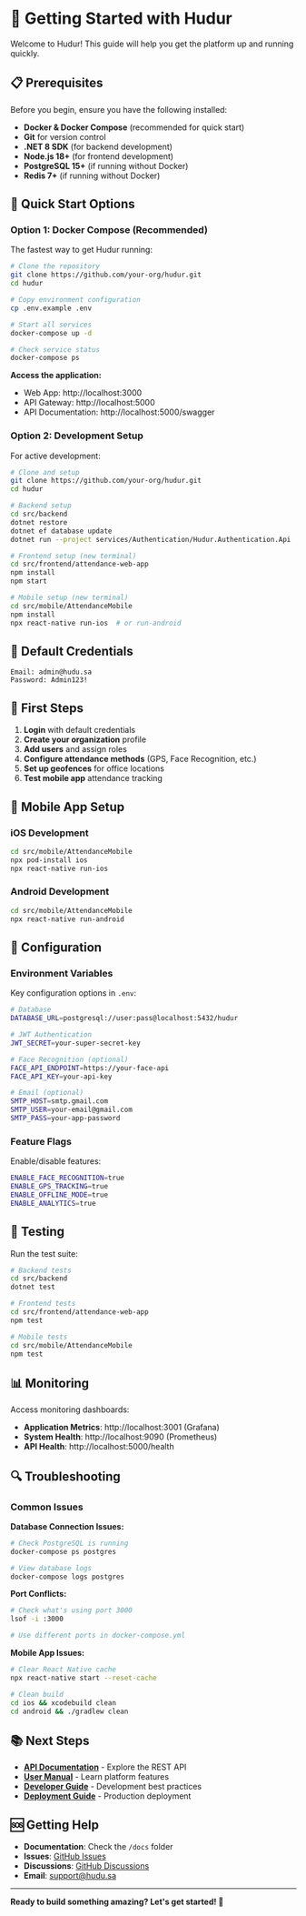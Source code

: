 # 🚀 Getting Started with Hudur

Welcome to Hudur! This guide will help you get the platform up and running quickly.

## 📋 Prerequisites

Before you begin, ensure you have the following installed:

- **Docker & Docker Compose** (recommended for quick start)
- **Git** for version control
- **.NET 8 SDK** (for backend development)
- **Node.js 18+** (for frontend development)
- **PostgreSQL 15+** (if running without Docker)
- **Redis 7+** (if running without Docker)

## 🎯 Quick Start Options

### Option 1: Docker Compose (Recommended)

The fastest way to get Hudur running:

```bash
# Clone the repository
git clone https://github.com/your-org/hudur.git
cd hudur

# Copy environment configuration
cp .env.example .env

# Start all services
docker-compose up -d

# Check service status
docker-compose ps
```

**Access the application:**
- Web App: http://localhost:3000
- API Gateway: http://localhost:5000
- API Documentation: http://localhost:5000/swagger

### Option 2: Development Setup

For active development:

```bash
# Clone and setup
git clone https://github.com/your-org/hudur.git
cd hudur

# Backend setup
cd src/backend
dotnet restore
dotnet ef database update
dotnet run --project services/Authentication/Hudur.Authentication.Api

# Frontend setup (new terminal)
cd src/frontend/attendance-web-app
npm install
npm start

# Mobile setup (new terminal)
cd src/mobile/AttendanceMobile
npm install
npx react-native run-ios  # or run-android
```

## 🔑 Default Credentials

```
Email: admin@hudu.sa
Password: Admin123!
```

## 🎯 First Steps

1. **Login** with default credentials
2. **Create your organization** profile
3. **Add users** and assign roles
4. **Configure attendance methods** (GPS, Face Recognition, etc.)
5. **Set up geofences** for office locations
6. **Test mobile app** attendance tracking

## 📱 Mobile App Setup

### iOS Development
```bash
cd src/mobile/AttendanceMobile
npx pod-install ios
npx react-native run-ios
```

### Android Development
```bash
cd src/mobile/AttendanceMobile
npx react-native run-android
```

## 🔧 Configuration

### Environment Variables

Key configuration options in `.env`:

```bash
# Database
DATABASE_URL=postgresql://user:pass@localhost:5432/hudur

# JWT Authentication
JWT_SECRET=your-super-secret-key

# Face Recognition (optional)
FACE_API_ENDPOINT=https://your-face-api
FACE_API_KEY=your-api-key

# Email (optional)
SMTP_HOST=smtp.gmail.com
SMTP_USER=your-email@gmail.com
SMTP_PASS=your-app-password
```

### Feature Flags

Enable/disable features:

```bash
ENABLE_FACE_RECOGNITION=true
ENABLE_GPS_TRACKING=true
ENABLE_OFFLINE_MODE=true
ENABLE_ANALYTICS=true
```

## 🧪 Testing

Run the test suite:

```bash
# Backend tests
cd src/backend
dotnet test

# Frontend tests
cd src/frontend/attendance-web-app
npm test

# Mobile tests
cd src/mobile/AttendanceMobile
npm test
```

## 📊 Monitoring

Access monitoring dashboards:

- **Application Metrics**: http://localhost:3001 (Grafana)
- **System Health**: http://localhost:9090 (Prometheus)
- **API Health**: http://localhost:5000/health

## 🔍 Troubleshooting

### Common Issues

**Database Connection Issues:**
```bash
# Check PostgreSQL is running
docker-compose ps postgres

# View database logs
docker-compose logs postgres
```

**Port Conflicts:**
```bash
# Check what's using port 3000
lsof -i :3000

# Use different ports in docker-compose.yml
```

**Mobile App Issues:**
```bash
# Clear React Native cache
npx react-native start --reset-cache

# Clean build
cd ios && xcodebuild clean
cd android && ./gradlew clean
```

## 📚 Next Steps

- **[API Documentation](../docs/API_DOCUMENTATION.md)** - Explore the REST API
- **[User Manual](../docs/USER_MANUAL.md)** - Learn platform features
- **[Developer Guide](../docs/DEVELOPER_GUIDE.md)** - Development best practices
- **[Deployment Guide](../docs/DEPLOYMENT_GUIDE.md)** - Production deployment

## 🆘 Getting Help

- **Documentation**: Check the `/docs` folder
- **Issues**: [GitHub Issues](https://github.com/your-org/hudur/issues)
- **Discussions**: [GitHub Discussions](https://github.com/your-org/hudur/discussions)
- **Email**: support@hudu.sa

---

**Ready to build something amazing? Let's get started! 🚀**

